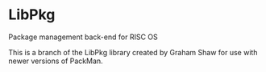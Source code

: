 # LibPkg
Package management back-end for RISC OS

This is a branch of the LibPkg library created by Graham Shaw for use with newer versions of PackMan.
